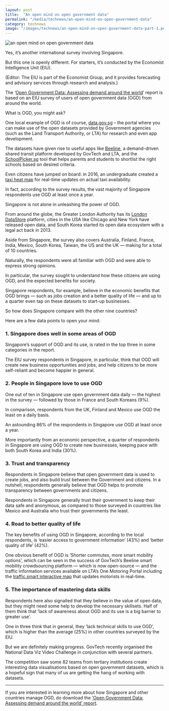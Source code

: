 ```yaml
---
layout: post
title:  "An open mind on open government data"
permalink: "/media/technews/an-open-mind-on-open-government-data"
category: technews
image: "/images/technews/an-open-mind-on-open-government-data-part-1.png"
---
```


![an open mind on open government data]({{site.baseurl}}/images/technews/an-open-mind-on-open-government-data-part-1.png)

Yes, it’s another international survey involving Singapore.

But this one is openly different. For starters, it’s conducted by the Economist Intelligence Unit (EIU).

(Editor: The EIU is part of the Economist Group, and it provides forecasting and advisory services through research and analysis.)

The ‘[Open Government Data: Assessing demand around the world](https://eiuperspectives.economist.com/strategy-leadership/open-government-data-assessing-demand-around-world)’ report is based on an EIU survey of users of open government data (OGD) from around the world.

What is OGD, you might ask?

One local example of OGD is of course, [data.gov.sg](https://data.gov.sg/) – the portal where you can make use of the open datasets provided by Government agencies (such as the Land Transport Authority, or LTA) for research and even app development.

The datasets have given rise to useful apps like [Beeline](https://www.beeline.sg/), a demand-driven shared transit platform developed by GovTech and LTA, and the [SchoolPicker.sg](https://schoolpicker.sg/intro) tool that helps parents and students to shortlist the right schools based on desired criteria.

Even citizens have jumped on board: in 2016, an undergraduate created a [taxi heat map](https://www.comp.nus.edu.sg/~josepht/taxi.html) for real-time updates on actual taxi availability.

In fact, according to the survey results, the vast majority of Singapore respondents use OGD at least once a year.

Singapore is not alone in unleashing the power of OGD.

From around the globe, the Greater London Authority has its [London DataStore](https://data.london.gov.uk/) platform, cities in the USA like Chicago and New York have released open data, and South Korea started its open data ecosystem with a legal act back in 2013.

Aside from Singapore, the survey also covers Australia, Finland, France, India, Mexico, South Korea, Taiwan, the US and the UK — making for a total of 10 countries.

Naturally, the respondents were all familiar with OGD and were able to express strong opinions.

In particular, the survey sought to understand how these citizens are using OGD, and the expected benefits for society.

Singapore respondents, for example, believe in the economic benefits that OGD brings — such as jobs creation and a better quality of life — and up to a quarter even tap on these datasets to start-up businesses.

So how does Singapore compare with the other nine countries?

Here are a few data points to open your mind:

### **1.  Singapore does well in some areas of OGD**
Singapore’s support of OGD and its use, is rated in the top three in some categories in the report.

The EIU survey respondents in Singapore, in particular, think that OGD will create new business opportunities and jobs, and help citizens to be more self-reliant and become happier in general.

### **2. People in Singapore love to use OGD**
One out of ten in Singapore use open government data daily — the highest in the survey — followed by those in France and South Koreans (9%).

In comparison, respondents from the UK, Finland and Mexico use OGD the least on a daily basis.

An astounding 86% of the respondents in Singapore use OGD at least once a year. 

More importantly from an economic perspective, a quarter of respondents in Singapore are using OGD to create new businesses, keeping pace with both South Korea and India (30%).

### **3. Trust and transparency**
Respondents in Singapore believe that open government data is used to create jobs, and also build trust between the Government and citizens. In a nutshell, respondents generally believe that OGD helps to promote transparency between governments and citizens.

Respondents in Singapore generally trust their government to keep their data safe and anonymous, as compared to those surveyed in countries like Mexico and Australia who trust their governments the least.

### **4. Road to better quality of life**
The key benefits of using OGD in Singapore, according to the local respondents, is ‘easier access to government information’ (43%) and ‘better quality of life’ (42%). 

One obvious benefit of OGD is ‘Shorter commutes, more smart mobility options’, which can be seen in the success of GovTech’s Beeline smart mobility crowdsourcing platform — which is now open-source — and the traffic information services available on LTA’s One Motoring Portal including the [traffic.smart interactive map](https://www.onemotoring.com.sg/content/onemotoring/home/driving/traffic_information/traffic-smart.html) that updates motorists in real-time.

### **5. The importance of mastering data skills**
Respondents here also signalled that they believe in the value of open data, but they might need some help to develop the necessary skillsets. Half of them think that ‘lack of awareness about OGD and its use is a big barrier to greater use’.

One in three think that in general, they ‘lack technical skills to use OGD’, which is higher than the average (25%) in other countries surveyed by the EIU.

But we are definitely making progress. GovTech recently organised the National Data Viz Video Challenge in conjunction with several partners.

The competition saw some 82 teams from tertiary institutions create interesting data visualisations based on open government datasets, which is a hopeful sign that many of us are getting the hang of working with datasets.

---

If you are interested in learning more about how Singapore and other countries manage OGD, do download the [‘Open Government Data: Assessing demand around the world’ report](https://eiuperspectives.economist.com/strategy-leadership/open-government-data-assessing-demand-around-world).
